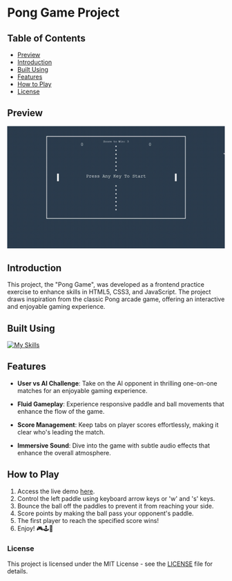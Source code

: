 # Pong Game Project

## Table of Contents

- [Preview](#preview)
- [Introduction](#introduction)
- [Built Using](#built-using)
- [Features](#features)
- [How to Play](#how-to-play)
- [License](#license)

## Preview

![Pong Game Preview](./gif/pong-game-preview.gif)

## Introduction

This project, the "Pong Game", was developed as a frontend practice exercise to enhance skills in HTML5, CSS3, and JavaScript. The project draws inspiration from the classic Pong arcade game, offering an interactive and enjoyable gaming experience.

## Built Using

[![My Skills](https://skillicons.dev/icons?i=html,css,javascript&theme=light)](https://skillicons.dev)

## Features

- **User vs AI Challenge**: Take on the AI opponent in thrilling one-on-one matches for an enjoyable gaming experience.

- **Fluid Gameplay**: Experience responsive paddle and ball movements that enhance the flow of the game.

- **Score Management**: Keep tabs on player scores effortlessly, making it clear who's leading the match.

- **Immersive Sound**: Dive into the game with subtle audio effects that enhance the overall atmosphere.

## How to Play

1. Access the live demo [here](https://maorbezalel.github.io/pong-game/).
2. Control the left paddle using keyboard arrow keys or 'w' and 's' keys.
3. Bounce the ball off the paddles to prevent it from reaching your side.
4. Score points by making the ball pass your opponent's paddle.
5. The first player to reach the specified score wins!
6. Enjoy! 🎮🕹️🚀

### License

This project is licensed under the MIT License - see the [LICENSE](LICENSE) file for details.
